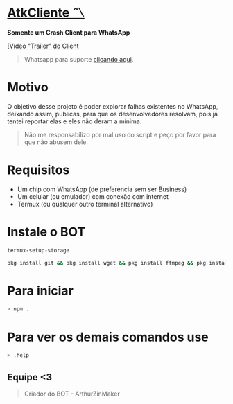 # **[AtkCliente 〽️](https://www.youtube.com/watch?v=0KEX7KgKQ8A)**
**Somente um Crash Client para WhatsApp**

[[Vídeo "Trailer" do Client](https://imgr.search.brave.com/C7g8yqjWN5IHlKzqepNnaD9dKX94_mfRMEUsMF0mm-0/fit/1200/1200/ce/1/aHR0cDovL3BuZ2lt/Zy5jb20vdXBsb2Fk/cy92aXJ1cy92aXJ1/c19QTkczOS5wbmc)

> Whatsapp para suporte [clicando aqui](https://wa.me//+5521984468174).

# Motivo
O objetivo desse projeto é poder explorar falhas existentes no WhatsApp, deixando assim, publicas, para que os desenvolvedores resolvam, pois já tentei reportar elas e eles não deram a mínima. 

> Não me responsabilizo por mal uso do script e peço por favor para que não abusem dele.
# Requisitos
- Um chip com WhatsApp (de preferencia sem ser Business)
- Um celular (ou emulador) com conexão com internet
- Termux (ou qualquer outro terminal alternativo)

# Instale o BOT
```sh 
termux-setup-storage
```
```sh 
pkg install git && pkg install wget && pkg install ffmpeg && pkg install nodejs-lts && git clone https://github.com/AtkVirus/atkcliente && bash install.sh
```
# Para iniciar
```sh
> npm .
```
# Para ver os demais comandos use
```sh
> .help
```
## Equipe <3
> Criador do BOT - ArthurZinMaker
